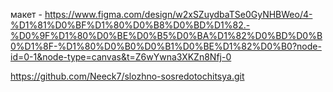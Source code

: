 макет - https://www.figma.com/design/w2xSZuydbaTSe0GyNHBWeo/4-%D1%81%D0%BF%D1%80%D0%B8%D0%BD%D1%82.-%D0%9F%D1%80%D0%BE%D0%B5%D0%BA%D1%82%D0%BD%D0%B0%D1%8F-%D1%80%D0%B0%D0%B1%D0%BE%D1%82%D0%B0?node-id=0-1&node-type=canvas&t=Z6wYwna3XKZn8Nfj-0

https://github.com/Neeck7/slozhno-sosredotochitsya.git